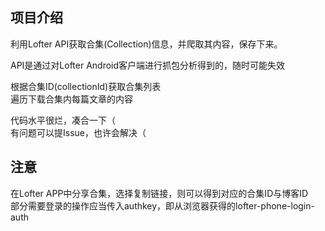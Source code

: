 ## 项目介绍
利用Lofter API获取合集(Collection)信息，并爬取其内容，保存下来。  

API是通过对Lofter Android客户端进行抓包分析得到的，随时可能失效  

根据合集ID(collectionId)获取合集列表  
遍历下载合集内每篇文章的内容

代码水平很烂，凑合一下（  
有问题可以提Issue，也许会解决（

## 注意
在Lofter APP中分享合集，选择复制链接，则可以得到对应的合集ID与博客ID  
部分需要登录的操作应当传入authkey，即从浏览器获得的lofter-phone-login-auth